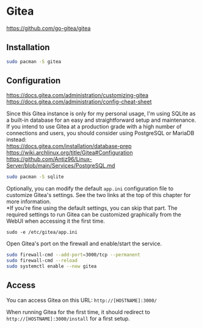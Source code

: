 # Gitea

<https://github.com/go-gitea/gitea>

## Installation

```bash
sudo pacman -S gitea
```

## Configuration

<https://docs.gitea.com/administration/customizing-gitea>  
<https://docs.gitea.com/administration/config-cheat-sheet>

Since this Gitea instance is only for my personal usage, I'm using SQLite as a built-in database for an easy and straightforward setup and maintenance.  
If you intend to use Gitea at a production grade with a high number of connections and users, you should consider using PostgreSQL or MariaDB instead:  
<https://docs.gitea.com/installation/database-prep>
<https://wiki.archlinux.org/title/Gitea#Configuration>
<https://github.com/Antiz96/Linux-Server/blob/main/Services/PostgreSQL.md>

```bash
sudo pacman -S sqlite
```

Optionally, you can modify the default `app.ini` configuration file to customize Gitea's settings. See the two links at the top of this chapter for more information.  
*If you're fine using the default settings, you can skip that part. The required settings to run Gitea can be customized graphically from the WebUI when accessing it the first time.

```
sudo -e /etc/gitea/app.ini
```

Open Gitea's port on the firewall and enable/start the service.

```bash
sudo firewall-cmd --add-port=3000/tcp --permanent
sudo firewall-cmd --reload
sudo systemctl enable --now gitea
```

## Access

You can access Gitea on this URL:
`http://[HOSTNAME]:3000/`

When running Gitea for the first time, it should redirect to `http://[HOSTNAME]:3000/install` for a first setup.

